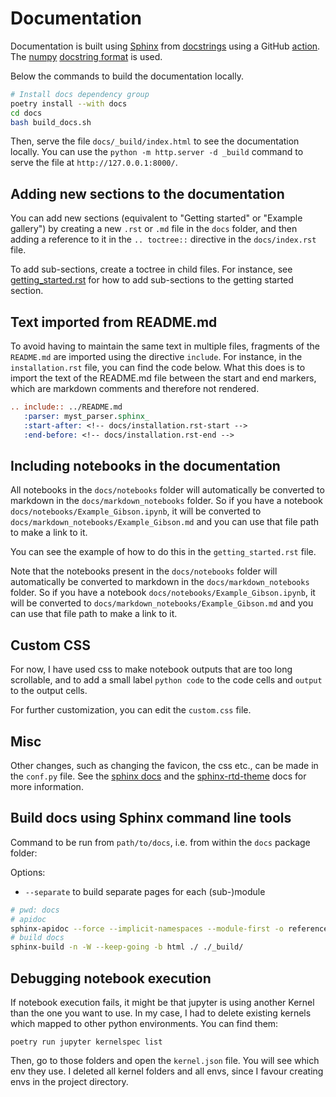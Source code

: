 # Documentation

Documentation is built using [Sphinx](http://www.sphinx-doc.org/) from [docstrings](https://www.python.org/dev/peps/pep-0257/)
using a GitHub [action](https://github.com/pydna-group/pydna/actions/workflows/publish-docs.yml).
The [numpy](www.numpy.org) [docstring format](https://numpy.org/doc/stable/dev/howto-docs.html#docstring-intro) is used.

Below the commands to build the documentation locally.

```bash
# Install docs dependency group
poetry install --with docs
cd docs
bash build_docs.sh
```

Then, serve the file `docs/_build/index.html` to see the documentation locally. You can use the `python -m http.server -d _build` command to serve the file at `http://127.0.0.1:8000/`.

## Adding new sections to the documentation

You can add new sections (equivalent to "Getting started" or "Example gallery") by creating a new `.rst` or `.md` file in the `docs` folder, and then adding a reference to it in the `.. toctree::` directive in the `docs/index.rst` file.

To add sub-sections, create a toctree in child files. For instance, see [getting_started.rst](getting_started.rst) for how to add sub-sections to the getting started section.

## Text imported from README.md

To avoid having to maintain the same text in multiple files, fragments of the `README.md` are imported using the directive
`include`. For instance, in the `installation.rst` file, you can find the code below. What this does is to import the text of the README.md file between the start and end markers, which are markdown comments and therefore not rendered.

```rst
.. include:: ../README.md
   :parser: myst_parser.sphinx_
   :start-after: <!-- docs/installation.rst-start -->
   :end-before: <!-- docs/installation.rst-end -->
```

## Including notebooks in the documentation

All notebooks in the `docs/notebooks` folder will automatically be converted to markdown in the `docs/markdown_notebooks` folder. So if you have a notebook `docs/notebooks/Example_Gibson.ipynb`, it will be converted to `docs/markdown_notebooks/Example_Gibson.md` and you can use that file path to make a link to it.

You can see the example of how to do this in the `getting_started.rst` file.



Note that the notebooks present in the `docs/notebooks` folder will automatically be converted to markdown in the `docs/markdown_notebooks` folder. So if you have a notebook `docs/notebooks/Example_Gibson.ipynb`, it will be converted to `docs/markdown_notebooks/Example_Gibson.md` and you can use that file path to make a link to it.

## Custom CSS

For now, I have used css to make notebook outputs that are too long scrollable, and to add a small label `python code` to the code cells and `output` to the output cells.

For further customization, you can edit the `custom.css` file.

## Misc

Other changes, such as changing the favicon, the css etc., can be made in the `conf.py` file. See the [sphinx docs](https://www.sphinx-doc.org/en/master/usage/configuration.html) and the [sphinx-rtd-theme](https://sphinx-rtd-theme.readthedocs.io/en/stable/configuring.html) docs for more information.

## Build docs using Sphinx command line tools

Command to be run from `path/to/docs`, i.e. from within the `docs` package folder:

Options:
  - `--separate` to build separate pages for each (sub-)module

```bash
# pwd: docs
# apidoc
sphinx-apidoc --force --implicit-namespaces --module-first -o reference ../src/pydna
# build docs
sphinx-build -n -W --keep-going -b html ./ ./_build/
```

## Debugging notebook execution

If notebook execution fails, it might be that jupyter is using another Kernel than the one you want to use. In my case, I had to delete existing kernels which mapped to other python environments. You can find them:

```
poetry run jupyter kernelspec list
```

Then, go to those folders and open the `kernel.json` file. You will see which env they use. I deleted all kernel folders and all envs, since I favour creating envs in the project directory.
